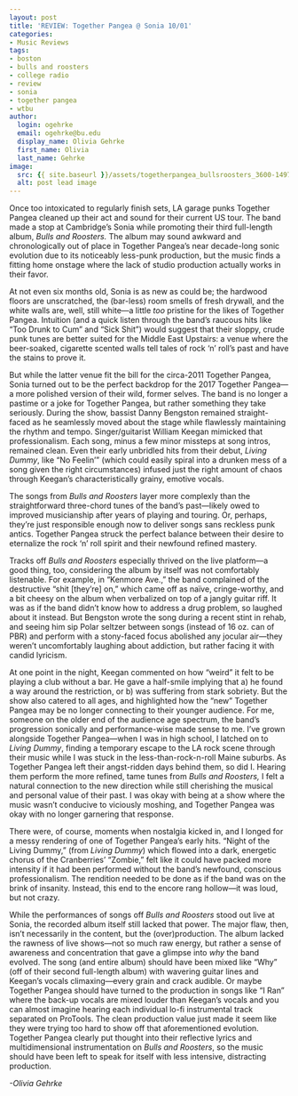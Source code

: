 ```yaml
---
layout: post
title: 'REVIEW: Together Pangea @ Sonia 10/01'
categories:
- Music Reviews
tags:
- boston
- bulls and roosters
- college radio
- review
- sonia
- together pangea
- wtbu
author:
  login: ogehrke
  email: ogehrke@bu.edu
  display_name: Olivia Gehrke
  first_name: Olivia
  last_name: Gehrke
image:
  src: {{ site.baseurl }}/assets/togetherpangea_bullsroosters_3600-1497470387-640x640-636x636.png
  alt: post lead image
---
```


Once too intoxicated to regularly finish sets, LA garage punks Together Pangea cleaned up their act and sound for their current US tour. The band made a stop at Cambridge’s Sonia while promoting their third full-length album, _Bulls and Roosters._ The album may sound awkward and chronologically out of place in Together Pangea’s near decade-long sonic evolution due to its noticeably less-punk production, but the music finds a fitting home onstage where the lack of studio production actually works in their favor.

At not even six months old, Sonia is as new as could be; the hardwood floors are unscratched, the (bar-less) room smells of fresh drywall, and the white walls are, well, still white—a little _too_ pristine for the likes of Together Pangea. Intuition (and a quick listen through the band’s raucous hits like “Too Drunk to Cum” and “Sick Shit”) would suggest that their sloppy, crude punk tunes are better suited for the Middle East Upstairs: a venue where the beer-soaked, cigarette scented walls tell tales of rock ‘n’ roll’s past and have the stains to prove it.

But while the latter venue fit the bill for the circa-2011 Together Pangea, Sonia turned out to be the perfect backdrop for the 2017 Together Pangea—a more polished version of their wild, former selves. The band is no longer a pastime or a joke for Together Pangea, but rather something they take seriously. During the show, bassist Danny Bengston remained straight-faced as he seamlessly moved about the stage while flawlessly maintaining the rhythm and tempo. Singer/guitarist William Keegan mimicked that professionalism. Each song, minus a few minor missteps at song intros, remained clean. Even their early unbridled hits from their debut, _Living Dummy_, like “No Feelin’” (which could easily spiral into a drunken mess of a song given the right circumstances) infused just the right amount of chaos through Keegan’s characteristically grainy, emotive vocals.

The songs from _Bulls and Roosters_ layer more complexly than the straightforward three-chord tunes of the band’s past—likely owed to improved musicianship after years of playing and touring. Or, perhaps, they’re just responsible enough now to deliver songs sans reckless punk antics. Together Pangea struck the perfect balance between their desire to eternalize the rock ‘n’ roll spirit and their newfound refined mastery.

Tracks off _Bulls and Roosters_ especially thrived on the live platform—a good thing, too, considering the album by itself was not comfortably listenable. For example, in “Kenmore Ave.,” the band complained of the destructive “shit \[they’re\] on,” which came off as naïve, cringe-worthy, and a bit cheesy on the album when verbalized on top of a jangly guitar riff. It was as if the band didn’t know how to address a drug problem, so laughed about it instead. But Bengston wrote the song during a recent stint in rehab, and seeing him sip Polar seltzer between songs (instead of 16 oz. can of PBR) and perform with a stony-faced focus abolished any jocular air—they weren’t uncomfortably laughing about addiction, but rather facing it with candid lyricism.

At one point in the night, Keegan commented on how “weird” it felt to be playing a club without a bar. He gave a half-smile implying that a) he found a way around the restriction, or b) was suffering from stark sobriety. But the show also catered to all ages, and highlighted how the “new” Together Pangea may be no longer connecting to their younger audience. For me, someone on the older end of the audience age spectrum, the band’s progression sonically and performance-wise made sense to me. I’ve grown alongside Together Pangea—when I was in high school, I latched on to _Living Dummy_, finding a temporary escape to the LA rock scene through their music while I was stuck in the less-than-rock-n-roll Maine suburbs. As Together Pangea left their angst-ridden days behind them, so did I. Hearing them perform the more refined, tame tunes from _Bulls and Roosters,_ I felt a natural connection to the new direction while still cherishing the musical and personal value of their past. I was okay with being at a show where the music wasn’t conducive to viciously moshing, and Together Pangea was okay with no longer garnering that response.

There were, of course, moments when nostalgia kicked in, and I longed for a messy rendering of one of Together Pangea’s early hits. “Night of the Living Dummy,” (from _Living Dummy_) which flowed into a dark, energetic chorus of the Cranberries’ “Zombie,” felt like it could have packed more intensity if it had been performed without the band’s newfound, conscious professionalism. The rendition needed to be done as if the band was on the brink of insanity. Instead, this end to the encore rang hollow—it was loud, but not crazy.

While the performances of songs off _Bulls and Roosters_ stood out live at Sonia, the recorded album itself still lacked that power. The major flaw, then, isn’t necessarily in the content, but the (over)production. The album lacked the rawness of live shows—not so much raw energy, but rather a sense of awareness and concentration that gave a glimpse into _why_ the band evolved. The song (and entire album) should have been mixed like “Why” (off of their second full-length album) with wavering guitar lines and Keegan’s vocals climaxing—every grain and crack audible. Or maybe Together Pangea should have turned to the production in songs like “I Ran” where the back-up vocals are mixed louder than Keegan’s vocals and you can almost imagine hearing each individual lo-fi instrumental track separated on ProTools. The clean production value just made it seem like they were trying too hard to show off that aforementioned evolution. Together Pangea clearly put thought into their reflective lyrics and multidimensional instrumentation on _Bulls and Roosters_, so the music should have been left to speak for itself with less intensive, distracting production.

_\-Olivia Gehrke_